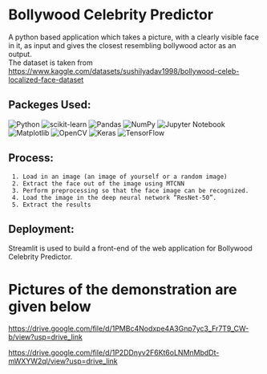 # Bollywood Celebrity Predictor
A python based application which takes a picture, with a clearly visible face in it, as input and gives the closest resembling bollywood actor as an output.   
The dataset is taken from https://www.kaggle.com/datasets/sushilyadav1998/bollywood-celeb-localized-face-dataset
  

## Packeges Used:
 ![Python][python] ![scikit-learn][sklearn-image] ![Pandas][Pandas-image] ![NumPy](https://img.shields.io/badge/numpy-%23013243.svg?style=for-the-badge&logo=numpy&logoColor=white) ![Jupyter Notebook][ipython-image] ![Matplotlib](https://img.shields.io/badge/Matplotlib-%23ffffff.svg?style=for-the-badge&logo=Matplotlib&logoColor=black) ![OpenCV](https://img.shields.io/badge/opencv-%23white.svg?style=for-the-badge&logo=opencv&logoColor=white) ![Keras](https://img.shields.io/badge/Keras-%23D00000.svg?style=for-the-badge&logo=Keras&logoColor=white) ![TensorFlow](https://img.shields.io/badge/TensorFlow-%23FF6F00.svg?style=for-the-badge&logo=TensorFlow&logoColor=white)
 
[python]: https://img.shields.io/badge/python-3670A0?style=for-the-badge&logo=python&logoColor=ffdd54
[sklearn-image]:https://img.shields.io/badge/scikit--learn-%23F7931E.svg?style=for-the-badge&logo=scikit-learn&logoColor=white
[Pandas-image]: https://img.shields.io/badge/pandas-%23150458.svg?style=for-the-badge&logo=pandas&logoColor=white
[ipython-image]: https://img.shields.io/badge/jupyter-%23FA0F00.svg?style=for-the-badge&logo=jupyter&logoColor=white

## Process:
     1. Load in an image (an image of yourself or a random image) 
     2. Extract the face out of the image using MTCNN
     3. Perform preprocessing so that the face image can be recognized.
     4. Load the image in the deep neural network “ResNet-50”.
     5. Extract the results

## Deployment:
Streamlit is used to build a front-end of the web application for Bollywood Celebrity Predictor.
# Pictures of the demonstration are given below
https://drive.google.com/file/d/1PMBc4Nodxpe4A3Gnp7yc3_Fr7T9_CW-b/view?usp=drive_link

https://drive.google.com/file/d/1P2DDnyv2F6Kt6oLNMnMbdDt-mWXYW2ql/view?usp=drive_link


